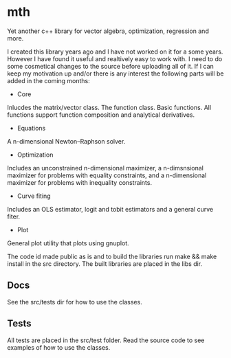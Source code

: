 mth
===

Yet another c++ library for vector algebra, optimization, regression and more.

I created this library years ago and I have not worked on it for a
some years. However I have found it useful and realtively easy to work
with. I need to do some cosmetical changes to the source before
uploading all of it. If I can keep my motivation up and/or there is
any interest the following parts will be added in the coming months:

* Core

Inlucdes the matrix/vector class. The function class. Basic
functions. All functions support function composition and analytical derivatives. 

* Equations

A n-dimensional Newton–Raphson solver.

* Optimization

Includes an unconstrained n-dimensional maximizer, a n-dimsnsional
maximizer for problems with equality constraints, and a n-dimensional
maximizer for problems with inequality constraints. 

* Curve fiting

Includes an OLS estimator, logit and  tobit estimators and a general
curve fiter.

* Plot

General plot utility that plots using gnuplot.

The code id made public as is and to build the libraries run make &&
make install in the src directory. The built libraries are placed in the
libs dir.

Docs
----

See the src/tests dir for how to use the classes.

Tests
-----

All tests are placed in the src/test folder. Read the source code to
see examples of how to use the classes.
